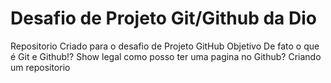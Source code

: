 # Desafio de Projeto Git/Github da Dio
Repositorio Criado para o desafio de Projeto GitHub
Objetivo
De fato o que é Git e Github!?
Show legal como posso ter uma pagina no Github?
Criando um repositorio

